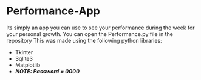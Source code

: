 # Performance-App
Its simply an app you can use to see your performance during the week for your personal growth.
You can open the Performance.py file in the repository
This was made using the following python libraries:
- Tkinter
- Sqlite3
- Matplotlib
- ***NOTE: Password = 0000***

